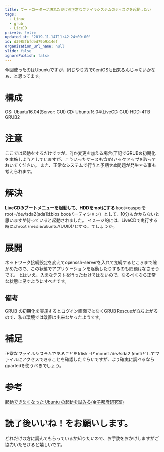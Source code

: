 ```yaml
---
title: ブートローダーが壊れただけの正常なファイルシステムのディスクを起動したい
tags:
  - Linux
  - grub
  - LiceCD
private: false
updated_at: '2019-11-14T11:42:24+09:00'
id: d3983fbfded79b9b14ef
organization_url_name: null
slide: false
ignorePublish: false
---
```

今回使ったのはUbuntuですが、同じやり方でCentOSも出来るんじゃないかなぁ、と思ってます。

# 構成
OS: Ubuntu16.04(Server: CUI)
CD: Ubuntu16.04(LiveCD: GUI)
HDD: 4TB
GRUB2

# 注意
ここでは起動をするだけですが、何か変更を加える場合(下記でGRUBの初期化を実施しようとしていますが、こういったケースも含め)バックアップを取っておいてください。
また、正常なシステムで行うと予期せぬ問題が発生する事も考えられます。

# 解決
**LiveCDのブートメニューを起動して、HDDをrootにする**
boot=casperをroot=/dev/sda2(sda1はbios bootパーティション）として、10分もかからないと思いますが待っていると起動されました。
イメージ的には、LiveCDで実行する時にchroot /media/ubuntu/(UUID)/とする、でしょうか。

# 展開
ネットワーク接続設定を変えてopenssh-serverを入れて接続するところまで確かめたので、この状態でアプリケーションを起動したりするのも問題はなさそうです。
とはいえ、入念なテストを行ったわけではないので、なるべくなら正常な状態に戻すようにすべきです。

## 備考
GRUB の初期化を実施するとログイン画面ではなくGRUB Rescueが立ち上がるので、私の環境では改善は出来なかったようです。

# 補足
正常なファイルシステムであることをfdisk -lとmount /dev/sda2 (mnt)としてファイルにアクセスできることを確認したぐらいですが、より確実に調べるならgpartedを使うべきでしょう。

# 参考
<a href="https://www.kunihikokaneko.com/free/linuxtoolchain/grubinstall.html">起動できなくなった Ubuntu の起動を試みる(金子邦彦研究室)</a>

# 読了後いいね！をお願いします。
どれだけの方に読んでもらっているか知りたいので、お手数をおかけしますがご協力いただけると嬉しいです。
